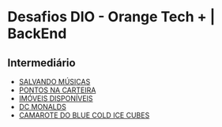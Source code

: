# Desafios DIO - Orange Tech + | BackEnd

## Intermediário

- [SALVANDO MÚSICAS]
- [PONTOS NA CARTEIRA]
- [IMÓVEIS DISPONÍVEIS]
- [DC MONALDS]
- [CAMAROTE DO BLUE COLD ICE CUBES]

[salvando músicas]: https://github.com/limarodrigues/Desafios-Bootcamp-Orange-Tech-BackEnd/tree/main/INTERMEDI%C3%81RIO/1%20-%20Salvando%20M%C3%BAsicas
[pontos na carteira]: https://github.com/limarodrigues/Desafios-Bootcamp-Orange-Tech-BackEnd/tree/main/INTERMEDI%C3%81RIO/2%20-%20Pontos%20Carteira
[imóveis disponíveis]: https://github.com/limarodrigues/Desafios-Bootcamp-Orange-Tech-BackEnd/tree/main/INTERMEDI%C3%81RIO/3%20-%20Im%C3%B3veis%20Dispon%C3%ADveis
[dc monalds]: https://github.com/limarodrigues/Desafios-Bootcamp-Orange-Tech-BackEnd/tree/main/INTERMEDI%C3%81RIO/4%20-%20Dc%20Donalds
[camarote do blue cold ice cubes]: https://github.com/limarodrigues/Desafios-Bootcamp-Orange-Tech-BackEnd/tree/main/INTERMEDI%C3%81RIO/5%20-%20Camarote%20do%20Blue%20Cold%20Ice%20Cubes
